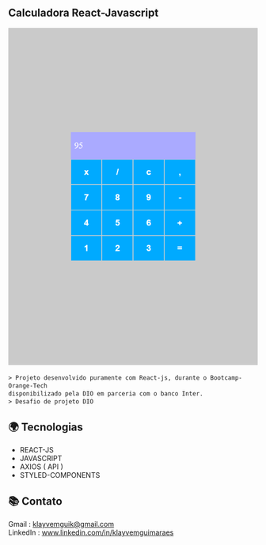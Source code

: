 ## Calculadora React-Javascript 

![preview](./src/github/calculadoraReact.png)

    > Projeto desenvolvido puramente com React-js, durante o Bootcamp-Orange-Tech
    disponibilizado pela DIO em parceria com o banco Inter.
    > Desafio de projeto DIO 


## 🌍 Tecnologias

- REACT-JS
- JAVASCRIPT
- AXIOS ( API )
- STYLED-COMPONENTS

## 📚 Contato

Gmail : klayvemguik@gmail.com </br>
LinkedIn : www.linkedin.com/in/klayvemguimaraes

